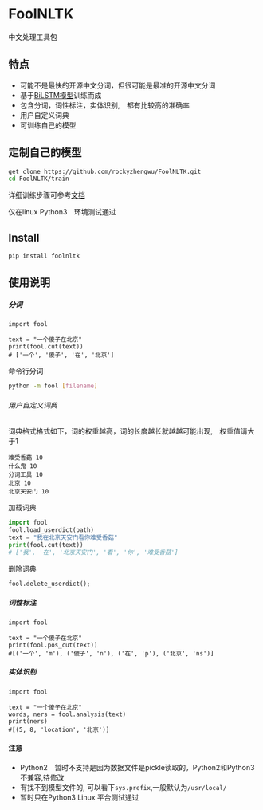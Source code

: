 # FoolNLTK
中文处理工具包

## 特点
* 可能不是最快的开源中文分词，但很可能是最准的开源中文分词
* 基于[BiLSTM模型](http://www.aclweb.org/anthology/N16-1030 )训练而成
* 包含分词，词性标注，实体识别,　都有比较高的准确率
* 用户自定义词典
* 可训练自己的模型


## 定制自己的模型


```bash
get clone https://github.com/rockyzhengwu/FoolNLTK.git
cd FoolNLTK/train

```
详细训练步骤可参考[文档](./train/README.md)

仅在linux Python3　环境测试通过


## Install
```bash
pip install foolnltk
```


## 使用说明

##### 分词



```
import fool

text = "一个傻子在北京"
print(fool.cut(text))
# ['一个', '傻子', '在', '北京']
```
命令行分词
```bash
python -m fool [filename]
```

###### 用户自定义词典
词典格式格式如下，词的权重越高，词的长度越长就越越可能出现,　权重值请大于1
```
难受香菇 10
什么鬼 10
分词工具 10
北京 10
北京天安门 10
```
加载词典

```python
import fool
fool.load_userdict(path)
text = "我在北京天安门看你难受香菇"
print(fool.cut(text))
# ['我', '在', '北京天安门', '看', '你', '难受香菇']
```
删除词典
```python
fool.delete_userdict();
```



##### 词性标注

```
import fool

text = "一个傻子在北京"
print(fool.pos_cut(text))
#[('一个', 'm'), ('傻子', 'n'), ('在', 'p'), ('北京', 'ns')]
```


##### 实体识别
```
import fool 

text = "一个傻子在北京"
words, ners = fool.analysis(text)
print(ners)
#[(5, 8, 'location', '北京')]
```

#### 注意
* Python2　暂时不支持是因为数据文件是pickle读取的，Python2和Python3不兼容,待修改
* 有找不到模型文件的, 可以看下```sys.prefix```,一般默认为```/usr/local/```
* 暂时只在Python3 Linux 平台测试通过

